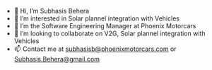 - 👋 Hi, I’m Subhasis Behera
- 👀 I’m interested in Solar plannel integration with Vehicles
- 🌱 I’m the Software Engineering Manager at Phoenix Motorcars
- 💞️ I’m looking to collaborate on V2G, Solar plannel integration with Vehicles
- 📫 Contact me at subhasisb@phoenixmotorcars.com or Subhasis.Behera@gmail.com

<!---
SubhasisPhoenix/SubhasisPhoenix is a ✨ special ✨ repository because its `README.md` (this file) appears on your GitHub profile.
You can click the Preview link to take a look at your changes.
--->
